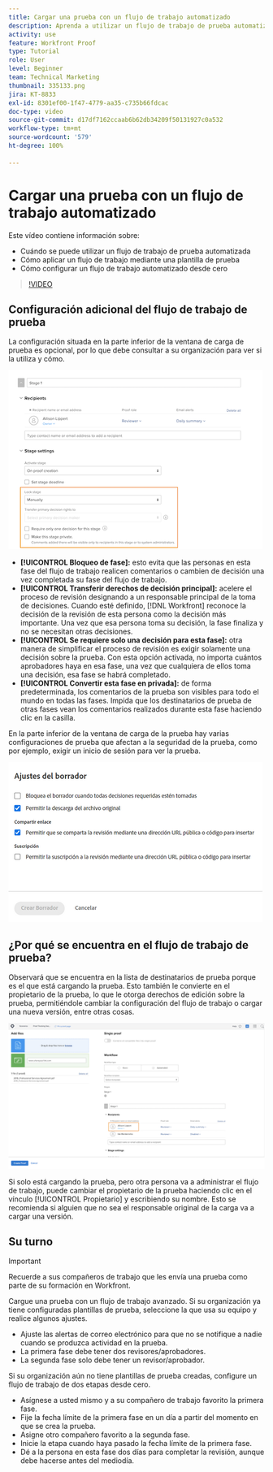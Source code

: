 ```yaml
---
title: Cargar una prueba con un flujo de trabajo automatizado
description: Aprenda a utilizar un flujo de trabajo de prueba automatizada, a aplicar un flujo de trabajo mediante una plantilla de prueba y a configurar un flujo de trabajo automatizado desde cero.
activity: use
feature: Workfront Proof
type: Tutorial
role: User
level: Beginner
team: Technical Marketing
thumbnail: 335133.png
jira: KT-8833
exl-id: 8301ef00-1f47-4779-aa35-c735b66fdcac
doc-type: video
source-git-commit: d17df7162ccaab6b62db34209f50131927c0a532
workflow-type: tm+mt
source-wordcount: '579'
ht-degree: 100%

---
```


# Cargar una prueba con un flujo de trabajo automatizado

Este vídeo contiene información sobre:

* Cuándo se puede utilizar un flujo de trabajo de prueba automatizada
* Cómo aplicar un flujo de trabajo mediante una plantilla de prueba
* Cómo configurar un flujo de trabajo automatizado desde cero

>[!VIDEO](https://video.tv.adobe.com/v/335133/?quality=12&learn=on&enablevpops)



## Configuración adicional del flujo de trabajo de prueba

La configuración situada en la parte inferior de la ventana de carga de prueba es opcional, por lo que debe consultar a su organización para ver si la utiliza y cómo.

![Imagen de la ventana [!UICONTROL Nueva prueba]con la [!UICONTROL Configuración de la fase] resaltada.](assets/additional-proof-workflow-settings.png)

* **[!UICONTROL Bloqueo de fase]:** esto evita que las personas en esta fase del flujo de trabajo realicen comentarios o cambien de decisión una vez completada su fase del flujo de trabajo.
* **[!UICONTROL Transferir derechos de decisión principal]:** acelere el proceso de revisión designando a un responsable principal de la toma de decisiones. Cuando esté definido, [!DNL Workfront] reconoce la decisión de la revisión de esta persona como la decisión más importante. Una vez que esa persona toma su decisión, la fase finaliza y no se necesitan otras decisiones.
* **[!UICONTROL Se requiere solo una decisión para esta fase]:** otra manera de simplificar el proceso de revisión es exigir solamente una decisión sobre la prueba. Con esta opción activada, no importa cuántos aprobadores haya en esa fase, una vez que cualquiera de ellos toma una decisión, esa fase se habrá completado.
* **[!UICONTROL Convertir esta fase en privada]:** de forma predeterminada, los comentarios de la prueba son visibles para todo el mundo en todas las fases. Impida que los destinatarios de prueba de otras fases vean los comentarios realizados durante esta fase haciendo clic en la casilla.

En la parte inferior de la ventana de carga de la prueba hay varias configuraciones de prueba que afectan a la seguridad de la prueba, como por ejemplo, exigir un inicio de sesión para ver la prueba.

<!--
Learn more about these in the Proof settings section of the Configure a proof article.
-->

![Imagen de la sección [!UICONTROL Configuración de la prueba] de la ventana de carga de la prueba.](assets/additional-proof-workflow-settings-2.png)

<!--
### Learn more
* Automated workflow overview
* Automated workflow stages overview
-->

<!--
### Guides
* Plan an advanced workflow worksheet
-->

## ¿Por qué se encuentra en el flujo de trabajo de prueba?

Observará que se encuentra en la lista de destinatarios de prueba porque es el que está cargando la prueba. Esto también le convierte en el propietario de la prueba, lo que le otorga derechos de edición sobre la prueba, permitiéndole cambiar la configuración del flujo de trabajo o cargar una nueva versión, entre otras cosas.

![Imagen de la ventana de carga de prueba con el propietario de la prueba resaltado en la lista de destinatarios.](assets/proof-owner.png)

Si solo está cargando la prueba, pero otra persona va a administrar el flujo de trabajo, puede cambiar el propietario de la prueba haciendo clic en el vínculo [!UICONTROL Propietario] y escribiendo su nombre. Esto se recomienda si alguien que no sea el responsable original de la carga va a cargar una versión.

## Su turno

>[!IMPORTANT]
>
>Recuerde a sus compañeros de trabajo que les envía una prueba como parte de su formación en Workfront.


Cargue una prueba con un flujo de trabajo avanzado. Si su organización ya tiene configuradas plantillas de prueba, seleccione la que usa su equipo y realice algunos ajustes.

* Ajuste las alertas de correo electrónico para que no se notifique a nadie cuando se produzca actividad en la prueba.
* La primera fase debe tener dos revisores/aprobadores.
* La segunda fase solo debe tener un revisor/aprobador.

Si su organización aún no tiene plantillas de prueba creadas, configure un flujo de trabajo de dos etapas desde cero.

* Asígnese a usted mismo y a su compañero de trabajo favorito la primera fase.
* Fije la fecha límite de la primera fase en un día a partir del momento en que se crea la prueba.
* Asigne otro compañero favorito a la segunda fase.
* Inicie la etapa cuando haya pasado la fecha límite de la primera fase.
* Dé a la persona en esta fase dos días para completar la revisión, aunque debe hacerse antes del mediodía.


